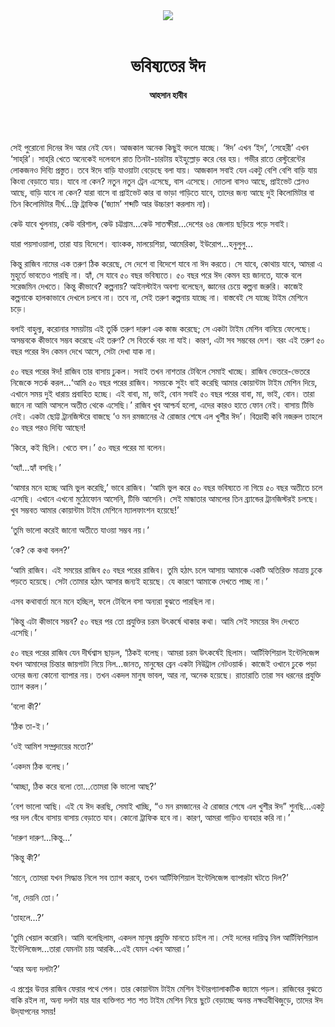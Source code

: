 <div align=center>
<img src=https://images.prothomalo.com/prothomalo-bangla%2F2023-04%2F651b758e-a3b0-4173-8405-28305e929168%2F8d38e532_436141_P_1_mr.jpg?rect=0%2C70%2C1858%2C975&w=1200&ar=40%3A21&auto=format%2Ccompress&ogImage=true&mode=crop&overlay=&overlay_position=bottom&overlay_width_pct=1 />
<br><br>
<h1>ভবিষ্যতের ঈদ</h1>
<h4>আহসান হাবীব</h4>
<br><br>
</div>

সেই পুরোনো দিনের ঈদ আর নেই যেন। আজকাল অনেক কিছুই বদলে যাচ্ছে। ‘ঈদ’ এখন ‘ইদ’, ‘সেহেরী’ এখন ‘সাহ্‌রি’। সাহ্‌রি খেতে অনেকেই দলেবলে রাত তিনটা-চারটায় হইহুল্লোড় করে বের হয়। গভীর রাতে রেস্টুরেন্টের লোকজনও দিব্যি প্রস্তুত। তবে ঈদে বাড়ি যাওয়াটা বেড়েছে বলা যায়। আজকাল সবাই যেন একটু বেশি বেশি বাড়ি যায় কিংবা বেড়াতে যায়। যাবে না কেন? নতুন নতুন ট্রেন এসেছে, বাস এসেছে। দোতলা বাসও আছে, প্রাইভেট প্লেনও আছে, বাড়ি যাবে না কেন? যারা বাসে বা প্রাইভেট কার বা ভাড়া গাড়িতে যাবে, তাদের জন্য আছে দুই কিলোমিটার বা তিন কিলোমিটার দীর্ঘ...ফ্রি ট্রাফিক (‘জ্যাম’ শব্দটি আর উচ্চারণ করলাম না)।

কেউ যাবে খুলনায়, কেউ বরিশাল, কেউ চট্টগ্রাম...কেউ সাতক্ষীরা...দেশের ৬৪ জেলায় ছড়িয়ে পড়ে সবাই।

যারা পয়সাওয়ালা, তারা যায় বিদেশে। ব্যাংকক, মালয়েশিয়া, আমেরিকা, ইউরোপ...হনুলুলু...

কিন্তু রাজিব নামের এক তরুণ ঠিক করেছে, সে দেশে বা বিদেশে যাবে না ঈদ করতে। সে যাবে, কোথায় যাবে, আমরা এ মুহূর্তে ভাবতেও পারছি না। হ্যাঁ, সে যাবে ৫০ বছর ভবিষ্যতে। ৫০ বছর পরে ঈদ কেমন হয় জানতে, যাকে বলে সরেজমিন দেখতে। কিন্তু কীভাবে? কল্পনায়? আইনস্টাইন অবশ্য বলেছেন, জ্ঞানের চেয়ে কল্পনা জরুরি। কাজেই কল্পনাকে হালকাভাবে দেখলে চলবে না। তবে না, সেই তরুণ কল্পনায় যাচ্ছে না। বাস্তবেই সে যাচ্ছে টাইম মেশিনে চড়ে।

বলাই বাহুল্য, করোনার সময়টায় এই তুর্কি তরুণ দারুণ এক কাজ করেছে; সে একটা টাইম মেশিন বানিয়ে ফেলেছে। অসম্ভবকে কীভাবে সম্ভব করেছে এই তরুণ? সে বিতর্কে বরং না যাই। কারণ, এটা সব সম্ভবের দেশ। বরং এই তরুণ ৫০ বছর পরের ঈদ কেমন দেখে আসে, সেটা দেখা যাক না।

৫০ বছর পরের ঈদ! রাজিব তার বাসায় ঢুকল। সবাই তখন নাশতার টেবিলে সেমাই খাচ্ছে। রাজিব ভেতরে-ভেতরে নিজেকে সতর্ক করল...‘আমি ৫০ বছর পরের রাজিব। সময়কে সুইং বাই করেছি আমার কোয়ান্টাম টাইম মেশিন দিয়ে, এখানে সময় দুই ধারায় প্রবাহিত হচ্ছে। এই বাবা, মা, ভাই, বোন সবাই ৫০ বছর পরের বাবা, মা, ভাই, বোন। তারা জানে না আমি আসলে অতীত থেকে এসেছি।’ রাজিব খুব আশ্চর্য হলো, এদের কারও হাতে ফোন নেই। বাসায় টিভি নেই। একটা ছোট্ট ট্রানজিস্টরে বাজছে ‘ও মন রমজানের ঐ রোজার শেষে এল খুশীর ঈদ’। বিদ্রোহী কবি নজরুল তাহলে ৫০ বছর পরও দিব্যি আছেন!

‘কিরে, কই ছিলি। খেতে বস।’ ৫০ বছর পরের মা বলেন।

‘অ্যাঁ...হ্যাঁ বসছি।’

‘আমার মনে হচ্ছে আমি ভুল করেছি,’ ভাবে রাজিব। ‘আমি ভুল করে ৫০ বছর ভবিষ্যতে না গিয়ে ৫০ বছর অতীতে চলে এসেছি। এখানে এখনো মুঠোফোন আসেনি, টিভি আসেনি। সেই মান্ধাতার আমলের তিন ব্র্যান্ডের ট্রানজিস্টরই চলছে। খুব সম্ভবত আমার কোয়ান্টাম টাইম মেশিনে ম্যালফাংশন হয়েছে!’

‘তুমি ভালো করেই জানো অতীতে যাওয়া সম্ভব নয়।’

‘কে? কে কথা বলল?’

‘আমি রাজিব। এই সময়ের রাজিব ৫০ বছর পরের রাজিব। তুমি হঠাৎ চলে আসায় আমাকে একটি অতিরিক্ত মাত্রায় ঢুকে পড়তে হয়েছে। সেটা তোমার হঠাৎ আসার জন্যই হয়েছে। যে কারণে আমাকে দেখতে পাচ্ছ না।’

এসব কথাবার্তা মনে মনে হচ্ছিল, ফলে টেবিলে বসা অন্যরা বুঝতে পারছিল না।

‘কিন্তু এটা কীভাবে সম্ভব? ৫০ বছর পর তো প্রযুক্তির চরম উৎকর্ষে থাকার কথা। আমি সেই সময়ের ঈদ দেখতে এসেছি।’

৫০ বছর পরের রাজিব যেন দীর্ঘশ্বাস ছাড়ল, ‘ঠিকই বলেছ। আমরা চরম উৎকর্ষেই ছিলাম। আর্টিফিশিয়াল ইন্টেলিজেন্স যখন আমাদের চিন্তার জায়গাটা নিয়ে নিল...জানত, মানুষের ব্রেন একটা নিউট্রাল নেটওয়ার্ক। কাজেই ওখানে ঢুকে পড়া ওদের জন্য কোনো ব্যাপার নয়। তখন একদল মানুষ ভাবল, আর না, অনেক হয়েছে। রাতারাতি তারা সব ধরনের প্রযুক্তি ত্যাগ করল।’

‘বলো কী?’

‘ঠিক তা-ই।’

‘ওই আমিশ সম্প্রদায়ের মতো?’

‘একদম ঠিক বলেছ।’

‘আচ্ছা, ঠিক করে বলো তো...তোমরা কি ভালো আছ?’

‘বেশ ভালো আছি। এই যে ঈদ করছি, সেমাই খাচ্ছি, “ও মন রমজানের ঐ রোজার শেষে এল খুশীর ঈদ” শুনছি...একটু পর দল বেঁধে বাসায় বাসায় বেড়াতে যাব। কোনো ট্রাফিক হবে না। কারণ, আমরা গাড়িও ব্যবহার করি না।’

‘দারুণ দারুণ...কিন্তু...’

‘কিন্তু কী?’

‘মানে, তোমরা যখন সিদ্ধান্ত নিলে সব ত্যাগ করবে, তখন আর্টিফিশিয়াল ইন্টেলিজেন্স ব্যাপারটা ঘটতে দিল?’

‘না, দেয়নি তো।’

‘তাহলে...?’

‘তুমি খেয়াল করোনি। আমি বলেছিলাম, একদল মানুষ প্রযুক্তি মানতে চাইল না। সেই দলের দায়িত্ব নিল আর্টিফিশিয়াল ইন্টেলিজেন্স...তারা যেমনটা চায় আরকি...এই যেমন এখন আমরা।’

‘আর অন্য দলটা?’

এ প্রশ্নের উত্তর রাজিব ফেরার পথে পেল। তার কোয়ান্টাম টাইম মেশিন ইন্টারগ্যালাকটিক জ্যামে পড়ল। রাজিবের বুঝতে বাকি রইল না, অন্য দলটা যার যার ব্যক্তিগত শত শত টাইম মেশিন নিয়ে ছুটে বেড়াচ্ছে অনন্ত নক্ষত্রবীথিজুড়ে, তাদের ঈদ উদ্‌যাপনের সময়!
